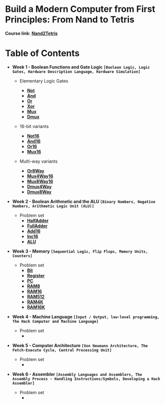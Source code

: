 # Build a Modern Computer from First Principles: From Nand to Tetris

**Course link:** **[Nand2Tetris](https://www.nand2tetris.org/)**<br/>

# Table of Contents 

* **Week 1 - Boolean Functions and Gate Logic ```[Boolean Logic, Logic Gates, Hardware Description Language, Hardware Simulation]```**
  * Elementary Logic Gates                    
    * **[Not]()**                                
    * **[And]()**                              
    * **[Or]()**                                 
    * **[Xor]()**                              
    * **[Mux]()**                                                 
    * **[Dmux]()**

  * 16-bit variants
    * **[Not16]()**
    * **[And16]()**
    * **[Or16]()**
    * **[Mux16]()**

  * Multi-way variants
    * **[Or8Way]()**
    * **[Mux4Way16]()**
    * **[Mux8Way16]()**
    * **[Dmux4Way]()**
    * **[Dmux8Way]()**

* **Week 2 - Boolean Arithmetic and the ALU ```[Binary Numbers, Negative Numbers, Arithmetic Logic Unit (ALU)]```**
  * Problem set
    * **[HalfAdder]()**
    * **[FullAdder]()**
    * **[Add16]()**
    * **[Inc16]()**
    * **[ALU]()**

* **Week 3 - Memory ```[Sequential Logic, Flip Flops, Memory Units, Counters]```**
  * Problem set
    * **[Bit]()**
    * **[Register]()**
    * **[PC]()**
    * **[RAM8]()**
    * **[RAM16]()**
    * **[RAM512]()**
    * **[RAM4K]()**
    * **[RAM16K]()**

* **Week 4 - Machine Language ```[Input / Output, low-level programming, The Hack Computer and Machine Language]```**
  * Problem set
    * **[]()**

* **Week 5 - Computer Architecture ```[Von Neumann Architecture, The Fetch-Execute Cycle, Central Processing Unit]```**
  * Problem set
    * **[]()**

* **Week 6 - Assembler ```[Assembly Languages and Assemblers, The Assembly Process - Handling Instructions/Symbols, Developing a Hack Assembler]```**
  * Problem set
    * **[]()**

